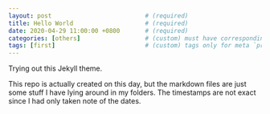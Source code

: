 ```yaml
---
layout: post                          # (required)
title: Hello World                    # (required)
date: 2020-04-29 11:00:00 +0800       # (required)
categories: [others]                  # (custom) must have corresponding file in categories/
tags: [first]                         # (custom) tags only for meta `property="article:tag"`
---
```


Trying out this Jekyll theme.

This repo is actually created on this day, but the markdown files are just some stuff I have lying around in my folders. The timestamps are not exact since I had only taken note of the dates.
